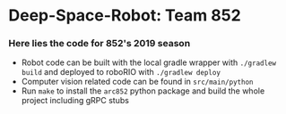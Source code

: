 # Deep-Space-Robot: Team 852

### Here lies the code for 852's 2019 season

* Robot code can be built with the local gradle wrapper with `./gradlew build` and deployed to roboRIO with `./gradlew deploy`
* Computer vision related code can be found in `src/main/python`
* Run `make` to install the `arc852` python package and build the whole project including gRPC stubs